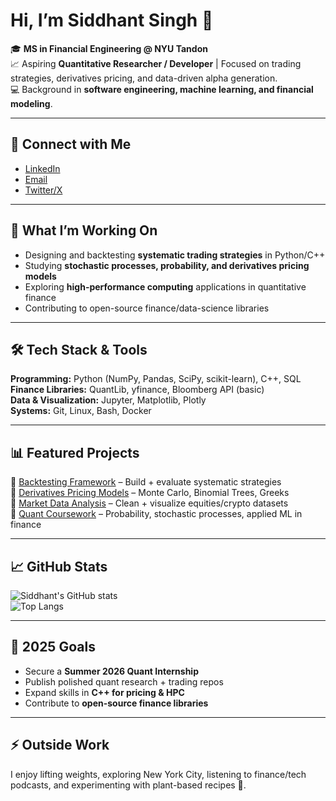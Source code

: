 # Hi, I’m Siddhant Singh 👋  

🎓 **MS in Financial Engineering @ NYU Tandon**  
📈 Aspiring **Quantitative Researcher / Developer** | Focused on trading strategies, derivatives pricing, and data-driven alpha generation.  
💻 Background in **software engineering, machine learning, and financial modeling**.  

---

## 🔗 Connect with Me
- [LinkedIn](https://www.linkedin.com/in/siddhantsingh-4)  
- [Email](mailto:sidvz21@gmail.com)  
- [Twitter/X](https://twitter.com/siddhant_2002)  

---

## 🚀 What I’m Working On
- Designing and backtesting **systematic trading strategies** in Python/C++  
- Studying **stochastic processes, probability, and derivatives pricing models**  
- Exploring **high-performance computing** applications in quantitative finance  
- Contributing to open-source finance/data-science libraries  

---

## 🛠️ Tech Stack & Tools
**Programming:** Python (NumPy, Pandas, SciPy, scikit-learn), C++, SQL  
**Finance Libraries:** QuantLib, yfinance, Bloomberg API (basic)  
**Data & Visualization:** Jupyter, Matplotlib, Plotly  
**Systems:** Git, Linux, Bash, Docker  

---

## 📊 Featured Projects
🔹 [Backtesting Framework](https://github.com/YOUR-REPO) – Build + evaluate systematic strategies  
🔹 [Derivatives Pricing Models](https://github.com/YOUR-REPO) – Monte Carlo, Binomial Trees, Greeks  
🔹 [Market Data Analysis](https://github.com/YOUR-REPO) – Clean + visualize equities/crypto datasets  
🔹 [Quant Coursework](https://github.com/YOUR-REPO) – Probability, stochastic processes, applied ML in finance  

---

## 📈 GitHub Stats
![Siddhant's GitHub stats](https://github-readme-stats.vercel.app/api?username=siddhantsingh-1&show_icons=true&theme=radical)  
![Top Langs](https://github-readme-stats.vercel.app/api/top-langs/?username=siddhantsingh-1&layout=compact&theme=radical)  

---

## 🎯 2025 Goals
- Secure a **Summer 2026 Quant Internship**  
- Publish polished quant research + trading repos  
- Expand skills in **C++ for pricing & HPC**  
- Contribute to **open-source finance libraries**  

---

## ⚡ Outside Work
I enjoy lifting weights, exploring New York City, listening to finance/tech podcasts, and experimenting with plant-based recipes 🌱.  

